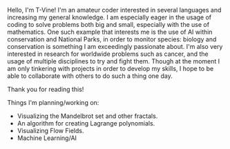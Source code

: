 Hello, I'm T-Vine! I'm an amateur coder interested in several languages and increasing my general knowledge.
I am especially eager in the usage of coding to solve problems both big and small, especially with the use of mathematics. One such example that interests me is the use of AI within conservation and National Parks, in order to monitor species: biology and conservation is something I am exceedingly passionate about. I'm also very interested in research for worldwide problems such as cancer, and the usage of multiple disciplines to try and fight them.
Though at the moment I am only tinkering with projects in order to develop my skills, I hope to be able to collaborate with others to do such a thing one day. 

Thank you for reading this!

Things I'm planning/working on:
- Visualizing the Mandelbrot set and other fractals.
- An algorithm for creating Lagrange polynomials.
- Visualizing Flow Fields.
- Machine Learning/AI
